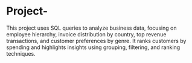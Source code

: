 # Project-
This project uses SQL queries to analyze business data, focusing on employee hierarchy, invoice distribution by country, top revenue transactions, and customer preferences by genre. It ranks customers by spending and highlights insights using grouping, filtering, and ranking techniques.
